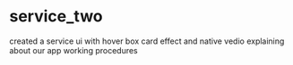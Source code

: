 # service_two
created a service ui with hover box card effect and native vedio explaining about our app working procedures
